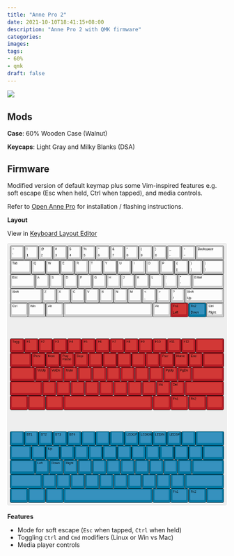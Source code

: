 ```yaml
---
title: "Anne Pro 2"
date: 2021-10-10T18:41:15+08:00
description: "Anne Pro 2 with QMK firmware"
categories:
images:
tags:
- 60%
- qmk
draft: false
---
```


![](https://res.cloudinary.com/j4ckofalltrades/image/upload/c_limit,w_830/v1633803184/keebs/annepro2/annepro2_xqpg09.jpg)

## Mods

**Case**: 60% Wooden Case (Walnut)

**Keycaps**: Light Gray and Milky Blanks (DSA)

## Firmware

Modified version of default keymap plus some Vim-inspired features
e.g. soft escape (Esc when held, Ctrl when tapped), and media controls.

Refer to [Open Anne Pro](https://openannepro.github.io/install/)
for installation / flashing instructions.

**Layout**

View in [Keyboard Layout Editor](http://www.keyboard-layout-editor.com/#/gists/f1c23fc1769c9bb0b1872d2272a1f268)

![SofleKeyboard custom keymap](https://raw.githubusercontent.com/j4ckofalltrades/keebs/master/anne-pro-2/assets/annepro2.png)

**Features**

- Mode for soft escape (`Esc` when tapped, `Ctrl` when held) 
- Toggling `Ctrl` and `Cmd` modifiers (Linux or Win vs Mac)
- Media player controls